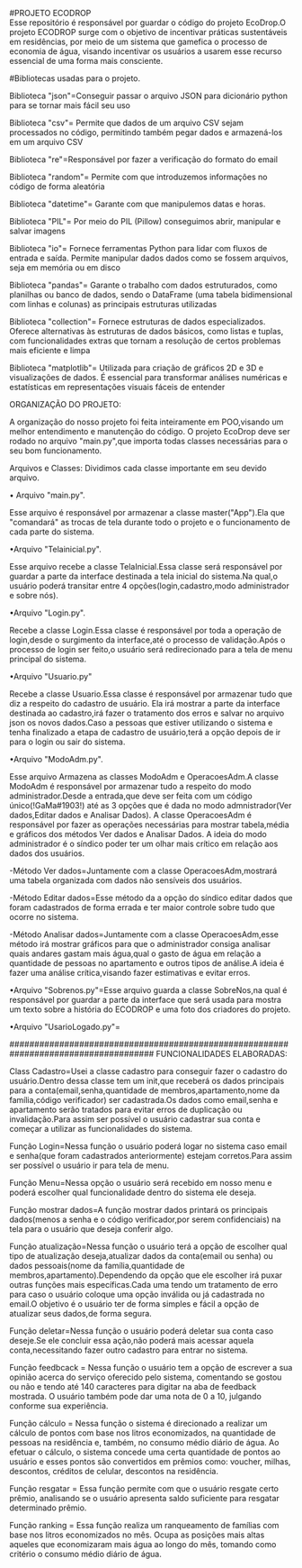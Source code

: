 #PROJETO ECODROP  
Esse repositório é responsável por guardar o código do projeto EcoDrop.O projeto ECODROP surge com o objetivo de incentivar práticas sustentáveis em residências, por meio de um sistema que gamefica o processo de economia de água, visando incentivar os usuários a usarem esse recurso essencial de uma forma mais consciente.

#Bibliotecas usadas para o projeto.

Biblioteca "json"=Conseguir passar o arquivo JSON para dicionário python para se tornar mais fácil seu uso

Biblioteca "csv"= Permite que dados de um arquivo CSV sejam processados no código, permitindo também pegar dados e armazená-los em um arquivo CSV

Biblioteca "re"=Responsável por fazer a verificação do formato do email

Biblioteca "random"= Permite com que introduzemos informações no código de forma aleatória

Biblioteca "datetime"= Garante com que manipulemos datas e horas.

Biblioteca "PIL"= Por meio do PIL (Pillow) conseguimos abrir, manipular e salvar imagens 

Biblioteca "io"= Fornece ferramentas Python para lidar com fluxos de entrada e saída. Permite manipular dados dados como se fossem arquivos, seja em memória ou em disco

Biblioteca "pandas"= Garante o trabalho com dados estruturados, como planilhas ou banco de dados, sendo o DataFrame (uma tabela bidimensional com linhas e colunas) as principais estruturas utilizadas

Biblioteca "collection"= Fornece estruturas de dados especializados. Oferece alternativas às estruturas de dados básicos, como listas e tuplas, com funcionalidades extras que tornam a resolução de certos problemas mais eficiente e limpa

Biblioteca "matplotlib"= Utilizada para criação de gráficos 2D e 3D e visualizações de dados. É essencial para transformar análises numéricas e estatísticas em representações visuais fáceis de entender









ORGANIZAÇÃO DO PROJETO:

A organização do nosso projeto foi feita inteiramente em POO,visando um melhor entendimento e manutenção do código.
O projeto EcoDrop deve ser rodado no arquivo "main.py",que importa todas classes necessárias para o seu bom funcionamento.

Arquivos e Classes:
Dividimos cada classe importante em seu devido arquivo.

• Arquivo "main.py".

Esse arquivo é responsável por armazenar a classe master("App").Ela que "comandará" as trocas de tela durante todo o projeto e o funcionamento de cada parte do sistema.

•Arquivo "Telainicial.py".

Esse arquivo recebe a classe TelaInicial.Essa classe será responsável por guardar a parte da interface destinada a tela inicial do sistema.Na qual,o usuário poderá transitar entre 4 opções(login,cadastro,modo administrador e sobre nós).

•Arquivo "Login.py".

Recebe a classe Login.Essa classe é responsável por toda a operação de login,desde o surgimento da interface,até o processo de validação.Após o processo de login ser feito,o usuário será redirecionado para a tela de menu principal do sistema.

•Arquivo "Usuario.py"

Recebe a classe Usuario.Essa classe é responsável por armazenar tudo que diz a respeito do cadastro de usuário. Ela irá mostrar a parte da interface destinada ao cadastro,irá fazer o tratamento dos erros e salvar no arquivo json os novos dados.Caso a pessoas que estiver utilizando o sistema e tenha finalizado a etapa de cadastro de usuário,terá a opção depois de ir para o login ou sair do sistema.

•Arquivo "ModoAdm.py".

Esse arquivo Armazena as classes ModoAdm e OperacoesAdm.A classe ModoAdm é responsável por armazenar tudo a respeito do modo administrador.Desde a entrada,que deve ser feita com um código único(!GaMa#1903!) até as 3 opções que é dada no modo admnistrador(Ver dados,Editar dados e Analisar Dados).
A classe OperacoesAdm é responsável por fazer as operações necessárias para mostrar tabela,média e gráficos dos métodos Ver dados e Analisar Dados.
A ideia do modo administrador é o síndico poder ter um olhar mais crítico em relação aos dados dos usuários.

-Método Ver dados=Juntamente com a classe OperacoesAdm,mostrará uma tabela organizada com dados não sensíveis dos usuários.

-Método Editar dados=Esse método da a opção do síndico editar dados que foram cadastrados de forma errada e ter maior controle sobre tudo que ocorre no sistema.

-Método Analisar dados=Juntamente com a classe OperacoesAdm,esse método irá mostrar gráficos para que o administrador consiga analisar quais andares gastam mais água,qual o gasto de água em relação a quantidade de pessoas no apartamento e outros tipos de análise.A ideia é fazer uma análise crítica,visando fazer estimativas e evitar erros.


•Arquivo "Sobrenos.py"=Esse arquivo guarda a classe SobreNos,na qual é responsável por guardar a parte da interface que será usada para mostra um texto sobre a história do ECODROP e uma foto dos criadores do projeto.


•Arquivo "UsarioLogado.py"=


#####################################################################################
FUNCIONALIDADES ELABORADAS:

Class Cadastro=Usei a classe cadastro para conseguir fazer o cadastro do usuário.Dentro dessa classe tem um init,que receberá os dados principais para a conta(email,senha,quantidade de membros,apartamento,nome da família,código verificador) ser cadastrada.Os dados como email,senha e apartamento serão tratados para evitar erros de duplicação ou invalidação.Para assim ser possível o usuário cadastrar sua conta e começar a utilizar as funcionalidades do sistema.

Função Login=Nessa função o usuário poderá logar no sistema caso email e senha(que foram cadastrados anteriormente) estejam corretos.Para assim ser possível o usuário ir para tela de menu.

Função Menu=Nessa opção o usuário será recebido em nosso menu e poderá escolher qual funcionalidade dentro do sistema ele deseja.

Função mostrar dados=A função mostrar dados printará os principais dados(menos a senha e o código verificador,por serem confidenciais) na tela para o usuário que deseja conferir algo.

Função atualização=Nessa função o usuário terá a opção de escolher qual tipo de atualização deseja,atualizar dados da conta(email ou senha) ou dados pessoais(nome da família,quantidade de membros,apartamento).Dependendo da opção que ele escolher irá puxar outras funções mais específicas.Cada uma tendo um tratamento de erro para caso o usuário coloque uma opção inválida ou já cadastrada no email.O objetivo é o usuário ter de forma simples e fácil a opção de atualizar seus dados,de forma segura.

Função deletar=Nessa função o usuário poderá deletar sua conta caso deseje.Se ele concluir essa ação,não poderá mais acessar aquela conta,necessitando fazer outro cadastro para entrar no sistema.

Função feedbcack = Nessa função o usuário tem a opção de escrever a sua opinião acerca do serviço oferecido pelo sistema, comentando se gostou ou não e tendo até 140 caracteres para digitar na aba de feedback mostrada. O usuário também pode dar uma nota de 0 a 10, julgando conforme sua experiência.

Função cálculo = Nessa função o sistema é direcionado a realizar um cálculo de pontos com base nos litros economizados, na quantidade de pessoas na residência e, também, no consumo médio diário de água. Ao efetuar o cálculo, o sistema concede uma certa quantidade de pontos ao usuário e esses pontos são convertidos em prêmios como: voucher, milhas, descontos, créditos de celular, descontos na residência.

Função resgatar = Essa função permite com que o usuário resgate certo prêmio, analisando se o usuário apresenta saldo suficiente para resgatar determinado prêmio.

Função ranking = Essa função realiza um ranqueamento de famílias com base nos litros economizados no mês. Ocupa as posições mais altas aqueles que economizaram mais água ao longo do mês, tomando como critério o consumo médio diário de água.


